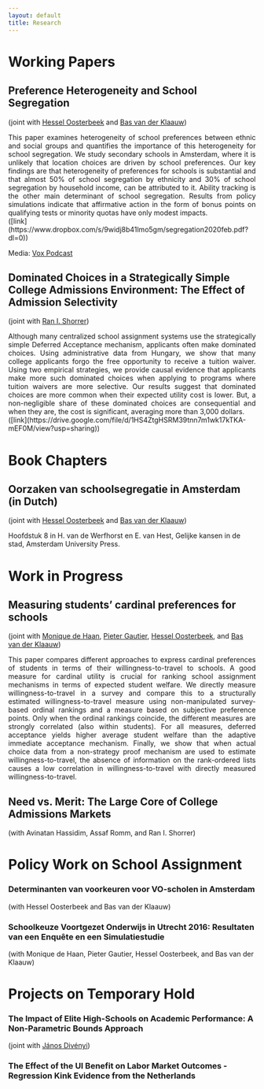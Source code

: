 ```yaml
---
layout: default
title: Research
---
```


# Working Papers
## Preference Heterogeneity and School Segregation
(joint with [Hessel Oosterbeek](http://oosterbeek.economists.nl/) and [Bas van der Klaauw](http://personal.vu.nl/b.vander.klaauw/))

<div style="text-align: justify"> This paper examines heterogeneity of school preferences between ethnic and social groups and quantifies the importance of this heterogeneity for school segregation. We study secondary schools in Amsterdam, where it is unlikely that location choices are driven by school preferences. Our key findings are that heterogeneity of preferences for schools is substantial and that almost 50% of school segregation by ethnicity and 30% of school segregation by household income, can be attributed to it. Ability tracking is the other main determinant of school segregation. Results from policy simulations indicate that affirmative action in the form of bonus points on qualifying tests or minority quotas have only modest impacts.

 </div> ([link](https://www.dropbox.com/s/9widj8b41lmo5gm/segregation2020feb.pdf?dl=0)) 

Media: [Vox Podcast](https://voxeu.org/vox-talks/why-are-schools-segregated)


## Dominated Choices in a Strategically Simple College Admissions Environment: The Effect of Admission Selectivity
(joint with [Ran I. Shorrer](http://rshorrer.weebly.com/))

<div style="text-align: justify"> Although many centralized school assignment systems use the strategically simple Deferred Acceptance mechanism, applicants often make dominated choices. Using administrative data from Hungary, we show that many college applicants forgo the free opportunity to receive a tuition waiver. Using two empirical strategies, we provide causal evidence that applicants make more such dominated choices when applying to programs where tuition waivers are more selective. Our results suggest that dominated choices are more common when their expected utility cost is lower. But, a non-negligible share of these dominated choices are consequential and when they are, the cost is significant, averaging more than 3,000 dollars. </div> ([link](https://drive.google.com/file/d/1HS4ZtgHSRM39tnn7m1wk17kTKA-mEF0M/view?usp=sharing)) 

# Book Chapters
## Oorzaken van schoolsegregatie in Amsterdam (in Dutch)
(joint with [Hessel Oosterbeek](http://oosterbeek.economists.nl/) and [Bas van der Klaauw](http://personal.vu.nl/b.vander.klaauw/)) 

Hoofdstuk 8 in H. van de Werfhorst en E. van Hest, Gelijke kansen in de stad, Amsterdam University Press.

# Work in Progress
## Measuring students’ cardinal preferences for schools
(joint with [Monique de Haan](http://www.moniquedehaan.nl/), [Pieter Gautier](https://sites.google.com/site/pietgautier/), [Hessel Oosterbeek](http://oosterbeek.economists.nl/), and [Bas van der Klaauw](http://personal.vu.nl/b.vander.klaauw/))
<br>
<div style="text-align: justify"> This paper compares different approaches to express cardinal preferences of students in terms of their willingness-to-travel to schools. A good measure for cardinal utility is crucial for ranking school assignment mechanisms in terms of expected student welfare. We directly measure willingness-to-travel in a survey and compare this to a structurally estimated willingness-to-travel measure using non-manipulated survey-based ordinal rankings and a measure based on subjective preference points. Only when the ordinal rankings coincide, the different measures are strongly correlated (also within students). For all measures, deferred acceptance yields higher average student welfare than the adaptive immediate acceptance mechanism. Finally, we show that when actual choice data from a non-strategy proof mechanism are used to estimate willingness-to-travel, the absence of information on the rank-ordered lists causes a low correlation in willingness-to-travel with directly measured willingness-to-travel. </div>

## Need vs. Merit: The Large Core of College Admissions Markets 
(with Avinatan Hassidim, Assaf Romm, and Ran I. Shorrer)

# Policy Work on School Assignment
### Determinanten van voorkeuren voor VO-scholen in Amsterdam  
(with Hessel Oosterbeek and Bas van der Klaauw)

### Schoolkeuze Voortgezet Onderwijs in Utrecht 2016: Resultaten van een Enquête en een Simulatiestudie
(with Monique de Haan, Pieter Gautier, Hessel Oosterbeek, and Bas van der Klaauw)

# Projects on Temporary Hold
### The Impact of Elite High-Schools on Academic Performance: A Non-Parametric Bounds Approach
(joint with [János Divényi](http://divenyijanos.github.io/))

### The Effect of the UI Benefit on Labor Market Outcomes - Regression Kink Evidence from the Netherlands
